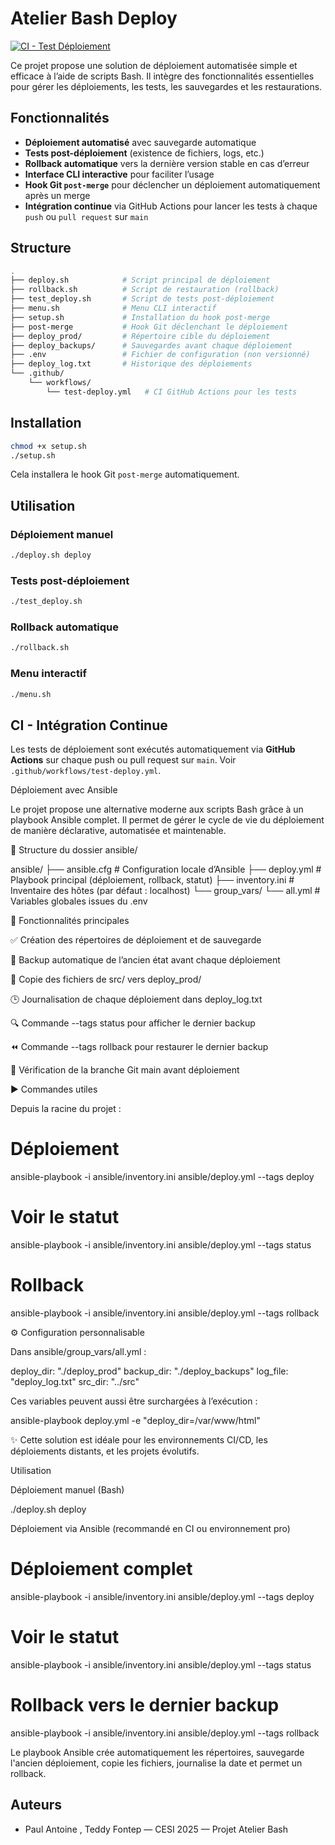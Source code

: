 # Atelier Bash Deploy

[![CI - Test Déploiement](https://github.com/Viggsgenetass/atelier-bash-deploy/actions/workflows/test-deploy.yml/badge.svg)](https://github.com/Viggsgenetass/atelier-bash-deploy/actions/workflows/test-deploy.yml)

Ce projet propose une solution de déploiement automatisée simple et efficace à l’aide de scripts Bash. Il intègre des fonctionnalités essentielles pour gérer les déploiements, les tests, les sauvegardes et les restaurations.

## Fonctionnalités

- **Déploiement automatisé** avec sauvegarde automatique
- **Tests post-déploiement** (existence de fichiers, logs, etc.)
- **Rollback automatique** vers la dernière version stable en cas d’erreur
- **Interface CLI interactive** pour faciliter l’usage
- **Hook Git `post-merge`** pour déclencher un déploiement automatiquement après un merge
- **Intégration continue** via GitHub Actions pour lancer les tests à chaque `push` ou `pull request` sur `main`

## Structure

```bash
.
├── deploy.sh            # Script principal de déploiement
├── rollback.sh          # Script de restauration (rollback)
├── test_deploy.sh       # Script de tests post-déploiement
├── menu.sh              # Menu CLI interactif
├── setup.sh             # Installation du hook post-merge
├── post-merge           # Hook Git déclenchant le déploiement
├── deploy_prod/         # Répertoire cible du déploiement
├── deploy_backups/      # Sauvegardes avant chaque déploiement
├── .env                 # Fichier de configuration (non versionné)
├── deploy_log.txt       # Historique des déploiements
└── .github/
    └── workflows/
        └── test-deploy.yml   # CI GitHub Actions pour les tests
```

## Installation

```bash
chmod +x setup.sh
./setup.sh
```

Cela installera le hook Git `post-merge` automatiquement.

## Utilisation

### Déploiement manuel

```bash
./deploy.sh deploy
```

### Tests post-déploiement

```bash
./test_deploy.sh
```

### Rollback automatique

```bash
./rollback.sh
```

### Menu interactif

```bash
./menu.sh
```

## CI - Intégration Continue

Les tests de déploiement sont exécutés automatiquement via **GitHub Actions** sur chaque push ou pull request sur `main`. Voir `.github/workflows/test-deploy.yml`.

Déploiement avec Ansible

Le projet propose une alternative moderne aux scripts Bash grâce à un playbook Ansible complet. Il permet de gérer le cycle de vie du déploiement de manière déclarative, automatisée et maintenable.

📁 Structure du dossier ansible/

ansible/
├── ansible.cfg         # Configuration locale d’Ansible
├── deploy.yml          # Playbook principal (déploiement, rollback, statut)
├── inventory.ini       # Inventaire des hôtes (par défaut : localhost)
└── group_vars/
    └── all.yml         # Variables globales issues du .env

🧠 Fonctionnalités principales

✅ Création des répertoires de déploiement et de sauvegarde

🔁 Backup automatique de l’ancien état avant chaque déploiement

📂 Copie des fichiers de src/ vers deploy_prod/

🕒 Journalisation de chaque déploiement dans deploy_log.txt

🔍 Commande --tags status pour afficher le dernier backup

⏪ Commande --tags rollback pour restaurer le dernier backup

🔐 Vérification de la branche Git main avant déploiement

▶️ Commandes utiles

Depuis la racine du projet :

# Déploiement
ansible-playbook -i ansible/inventory.ini ansible/deploy.yml --tags deploy

# Voir le statut
ansible-playbook -i ansible/inventory.ini ansible/deploy.yml --tags status

# Rollback
ansible-playbook -i ansible/inventory.ini ansible/deploy.yml --tags rollback

⚙️ Configuration personnalisable

Dans ansible/group_vars/all.yml :

deploy_dir: "./deploy_prod"
backup_dir: "./deploy_backups"
log_file: "deploy_log.txt"
src_dir: "../src"

Ces variables peuvent aussi être surchargées à l’exécution :

ansible-playbook deploy.yml -e "deploy_dir=/var/www/html"

✨ Cette solution est idéale pour les environnements CI/CD, les déploiements distants, et les projets évolutifs.

Utilisation

Déploiement manuel (Bash)

./deploy.sh deploy

Déploiement via Ansible (recommandé en CI ou environnement pro)

# Déploiement complet
ansible-playbook -i ansible/inventory.ini ansible/deploy.yml --tags deploy

# Voir le statut
ansible-playbook -i ansible/inventory.ini ansible/deploy.yml --tags status

# Rollback vers le dernier backup
ansible-playbook -i ansible/inventory.ini ansible/deploy.yml --tags rollback

Le playbook Ansible crée automatiquement les répertoires, sauvegarde l'ancien déploiement, copie les fichiers, journalise la date et permet un rollback.


## Auteurs

- Paul Antoine , Teddy Fontep — CESI 2025 — Projet Atelier Bash
